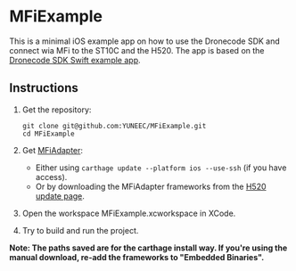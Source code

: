 # MFiExample

This is a minimal iOS example app on how to use the Dronecode SDK and connect wia MFi to the ST10C and the H520.
The app is based on the [Dronecode SDK Swift example app](https://github.com/Dronecode/DronecodeSDK-Swift/tree/master/SampleCode/SwiftSampleCode).

## Instructions

1. Get the repository:
   ```
   git clone git@github.com:YUNEEC/MFiExample.git
   cd MFiExample
   ```

2. Get [MFiAdapter](https://github.com/YUNEEC/MFiAdapter/):
   - Either using `carthage update --platform ios --use-ssh` (if you have access).
   - Or by downloading the MFiAdapter frameworks from the [H520 update page](https://d3qzlqwby7grio.cloudfront.net/H520/index).

3. Open the workspace MFiExample.xcworkspace in XCode.

4. Try to build and run the project.

**Note: The paths saved are for the carthage install way. If you're using the manual download, re-add the frameworks to "Embedded Binaries".**
